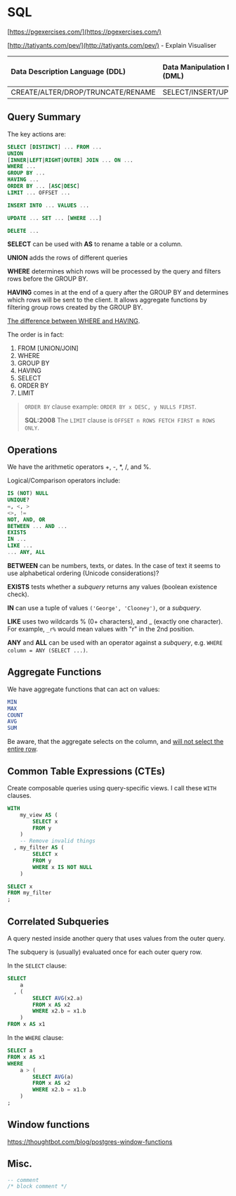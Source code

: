 # SQL

[https://pgexercises.com/](https://pgexercises.com/)

[http://tatiyants.com/pev/](http://tatiyants.com/pev/) - Explain Visualiser



| Data Description Language \(DDL\) | Data Manipulation Language \(DML\) | Data Control Language \(DCL\) | Transaction Control Language \(TCL\) |
| :--- | :--- | :--- | :--- |
| CREATE/ALTER/DROP/TRUNCATE/RENAME | SELECT/INSERT/UPDATE/DELETE | GRANT/REVOKE | BEGIN/COMMIT/ROLLBACK/SAVEPOINT |

## Query Summary

The key actions are:

```SQL
SELECT [DISTINCT] ... FROM ...
UNION
[INNER|LEFT|RIGHT|OUTER] JOIN ... ON ...
WHERE ...
GROUP BY ...
HAVING ...
ORDER BY ... [ASC|DESC]
LIMIT ... OFFSET ...

INSERT INTO ... VALUES ...

UPDATE ... SET ... [WHERE ...]

DELETE ...
```

**SELECT** can be used with **AS** to rename a table or a column.

**UNION** adds the rows of different queries

**WHERE** determines which rows will be processed by the query and filters rows before the GROUP BY.

**HAVING** comes in at the end of a query after the GROUP BY and determines which rows will be sent to the client. It allows aggregate functions by filtering group rows created by the GROUP BY.

[The difference between WHERE and HAVING](https://sql-bits.com/the-difference-between-where-and-having/).

The order is in fact:

1. FROM \[UNION/JOIN\]
2. WHERE
3. GROUP BY
4. HAVING
5. SELECT
6. ORDER BY
7. LIMIT

> `ORDER BY` clause example: `ORDER BY x DESC, y NULLS FIRST`.
>
> **SQL:2008** The `LIMIT` clause is `OFFSET n ROWS FETCH FIRST m ROWS ONLY`.

## Operations

We have the arithmetic operators +, -, \*, /, and %.

Logical/Comparison operators include:

```SQL
IS (NOT) NULL
UNIQUE?
=, <, >
<>, !=
NOT, AND, OR
BETWEEN ... AND ...
EXISTS
IN ...
LIKE ...
... ANY, ALL
```

**BETWEEN** can be numbers, texts, or dates. In the case of text it seems to use alphabetical ordering \(Unicode considerations\)?

**EXISTS** tests whether a _subquery_ returns any values \(boolean existence check\).

**IN** can use a tuple of values `('George', 'Clooney')`, or a _subquery_.

**LIKE** uses two wildcards % \(0+ characters\), and \_ \(exactly one character\). For example, `_r%` would mean values with "r" in the 2nd position.

**ANY** and **ALL** can be used with an operator against a _subquery_, e.g. `WHERE column = ANY (SELECT ...)`.

## Aggregate Functions

We have aggregate functions that can act on values:

```SQL
MIN
MAX
COUNT
AVG
SUM
```

Be aware, that the aggregate selects on the column, and [will not select the entire row](https://bernardoamc.github.io/sql/2015/05/04/group-by-non-aggregate-columns/).

## Common Table Expressions (CTEs)

Create composable queries using query-specific views. I call these `WITH` clauses.

```SQL
WITH
    my_view AS (
        SELECT x
        FROM y
    )
    -- Remove invalid things
  , my_filter AS (
        SELECT x
        FROM y
        WHERE x IS NOT NULL
    )

SELECT x
FROM my_filter
;
```

## Correlated Subqueries

A query nested inside another query that uses values from the outer query.

The subquery is (usually) evaluated once for each outer query row.

In the `SELECT` clause:

```SQL
SELECT
    a
  , (
        SELECT AVG(x2.a)
        FROM x AS x2
        WHERE x2.b = x1.b
    )
FROM x AS x1
```

In the `WHERE` clause:

```SQL
SELECT a
FROM x AS x1
WHERE
    a > (
        SELECT AVG(a)
        FROM x AS x2
        WHERE x2.b = x1.b
    )
;
```

## Window functions

https://thoughtbot.com/blog/postgres-window-functions

## Misc.

```SQL
-- comment
/* block comment */
```




